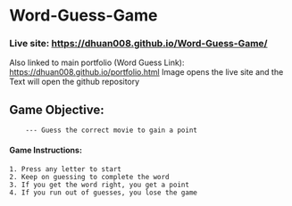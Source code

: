 # Word-Guess-Game

### Live site: https://dhuan008.github.io/Word-Guess-Game/

Also linked to main portfolio (Word Guess Link): https://dhuan008.github.io/portfolio.html
Image opens the live site and the Text will open the github repository

## Game Objective:
```
    --- Guess the correct movie to gain a point
```

#### Game Instructions:
```
1. Press any letter to start
2. Keep on guessing to complete the word
3. If you get the word right, you get a point
4. If you run out of guesses, you lose the game
```

